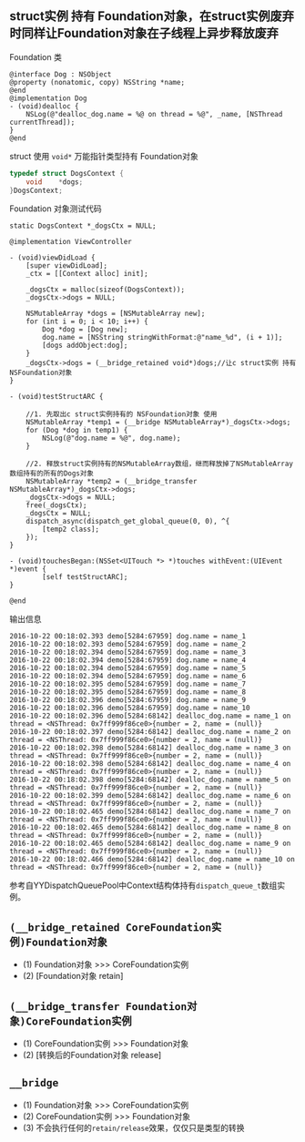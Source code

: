 ## struct实例 持有 Foundation对象，在struct实例废弃时同样让Foundation对象在子线程上异步释放废弃

Foundation 类

```objc
@interface Dog : NSObject
@property (nonatomic, copy) NSString *name;
@end
@implementation Dog
- (void)dealloc {
    NSLog(@"dealloc_dog.name = %@ on thread = %@", _name, [NSThread currentThread]);
}
@end
```

struct 使用 `void*` 万能指针类型持有 Foundation对象

```c
typedef struct DogsContext {
    void    *dogs;
}DogsContext;
```

Foundation 对象测试代码

```objc
static DogsContext *_dogsCtx = NULL;

@implementation ViewController

- (void)viewDidLoad {
    [super viewDidLoad];
    _ctx = [[Context alloc] init];
    
    _dogsCtx = malloc(sizeof(DogsContext));
    _dogsCtx->dogs = NULL;
    
    NSMutableArray *dogs = [NSMutableArray new];
    for (int i = 0; i < 10; i++) {
        Dog *dog = [Dog new];
        dog.name = [NSString stringWithFormat:@"name_%d", (i + 1)];
        [dogs addObject:dog];
    }
    _dogsCtx->dogs = (__bridge_retained void*)dogs;//让c struct实例 持有 NSFoundation对象
}

- (void)testStructARC {

    //1. 先取出c struct实例持有的 NSFoundation对象 使用
    NSMutableArray *temp1 = (__bridge NSMutableArray*)_dogsCtx->dogs;
    for (Dog *dog in temp1) {
        NSLog(@"dog.name = %@", dog.name);
    }
    
    //2. 释放struct实例持有的NSMutableArray数组，继而释放掉了NSMutableArray数组持有的所有的Dogs对象
    NSMutableArray *temp2 = (__bridge_transfer NSMutableArray*)_dogsCtx->dogs;
    _dogsCtx->dogs = NULL;
    free(_dogsCtx);
    _dogsCtx = NULL;
    dispatch_async(dispatch_get_global_queue(0, 0), ^{
        [temp2 class];
    });   
}

- (void)touchesBegan:(NSSet<UITouch *> *)touches withEvent:(UIEvent *)event {
	    [self testStructARC];
}

@end
```

输出信息

```
2016-10-22 00:18:02.393 demo[5284:67959] dog.name = name_1
2016-10-22 00:18:02.393 demo[5284:67959] dog.name = name_2
2016-10-22 00:18:02.394 demo[5284:67959] dog.name = name_3
2016-10-22 00:18:02.394 demo[5284:67959] dog.name = name_4
2016-10-22 00:18:02.394 demo[5284:67959] dog.name = name_5
2016-10-22 00:18:02.394 demo[5284:67959] dog.name = name_6
2016-10-22 00:18:02.395 demo[5284:67959] dog.name = name_7
2016-10-22 00:18:02.395 demo[5284:67959] dog.name = name_8
2016-10-22 00:18:02.396 demo[5284:67959] dog.name = name_9
2016-10-22 00:18:02.396 demo[5284:67959] dog.name = name_10
2016-10-22 00:18:02.396 demo[5284:68142] dealloc_dog.name = name_1 on thread = <NSThread: 0x7ff999f86ce0>{number = 2, name = (null)}
2016-10-22 00:18:02.397 demo[5284:68142] dealloc_dog.name = name_2 on thread = <NSThread: 0x7ff999f86ce0>{number = 2, name = (null)}
2016-10-22 00:18:02.398 demo[5284:68142] dealloc_dog.name = name_3 on thread = <NSThread: 0x7ff999f86ce0>{number = 2, name = (null)}
2016-10-22 00:18:02.398 demo[5284:68142] dealloc_dog.name = name_4 on thread = <NSThread: 0x7ff999f86ce0>{number = 2, name = (null)}
2016-10-22 00:18:02.398 demo[5284:68142] dealloc_dog.name = name_5 on thread = <NSThread: 0x7ff999f86ce0>{number = 2, name = (null)}
2016-10-22 00:18:02.399 demo[5284:68142] dealloc_dog.name = name_6 on thread = <NSThread: 0x7ff999f86ce0>{number = 2, name = (null)}
2016-10-22 00:18:02.465 demo[5284:68142] dealloc_dog.name = name_7 on thread = <NSThread: 0x7ff999f86ce0>{number = 2, name = (null)}
2016-10-22 00:18:02.465 demo[5284:68142] dealloc_dog.name = name_8 on thread = <NSThread: 0x7ff999f86ce0>{number = 2, name = (null)}
2016-10-22 00:18:02.465 demo[5284:68142] dealloc_dog.name = name_9 on thread = <NSThread: 0x7ff999f86ce0>{number = 2, name = (null)}
2016-10-22 00:18:02.466 demo[5284:68142] dealloc_dog.name = name_10 on thread = <NSThread: 0x7ff999f86ce0>{number = 2, name = (null)}
```

参考自YYDispatchQueuePool中Context结构体持有`dispatch_queue_t`数组实例。

## `(__bridge_retained CoreFoundation实例)Foundation对象`

- (1) Foundation对象 >>> CoreFoundation实例
- (2) [Foundation对象 retain]

## `(__bridge_transfer Foundation对象)CoreFoundation实例`

- (1) CoreFoundation实例 >>> Foundation对象 
- (2) [转换后的Foundation对象 release]

## `__bridge` 

- (1) Foundation对象 >>> CoreFoundation实例
- (2) CoreFoundation实例 >>> Foundation对象 
- (3) 不会执行任何的`retain/release`效果，仅仅只是类型的转换